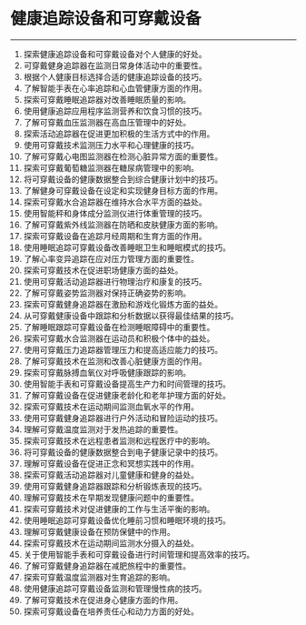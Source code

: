 
# 健康追踪设备和可穿戴设备

---

1. 探索健康追踪设备和可穿戴设备对个人健康的好处。
2. 可穿戴健身追踪器在监测日常身体活动中的重要性。
3. 根据个人健康目标选择合适的健康追踪设备的技巧。
4. 了解智能手表在心率追踪和心血管健康方面的作用。
5. 探索可穿戴睡眠追踪器对改善睡眠质量的影响。
6. 使用健康追踪应用程序监测营养和饮食习惯的技巧。
7. 了解可穿戴血压监测器在高血压管理中的好处。
8. 探索活动追踪器在促进更加积极的生活方式中的作用。
9. 使用可穿戴技术监测压力水平和心理健康的技巧。
10. 了解可穿戴心电图监测器在检测心脏异常方面的重要性。
11. 探索可穿戴葡萄糖监测器在糖尿病管理中的影响。
12. 将可穿戴设备的健康数据整合到综合健康计划中的技巧。
13. 了解健身可穿戴设备在设定和实现健身目标方面的作用。
14. 探索可穿戴水合追踪器在维持水合水平方面的益处。
15. 使用智能秤和身体成分监测仪进行体重管理的技巧。
16. 了解可穿戴紫外线监测器在防晒和皮肤健康方面的影响。
17. 探索可穿戴设备在追踪月经周期和生育方面的作用。
18. 使用睡眠追踪可穿戴设备改善睡眠卫生和睡眠模式的技巧。
19. 了解心率变异追踪在应对压力管理方面的重要性。
20. 探索可穿戴技术在促进职场健康方面的益处。
21. 使用可穿戴活动追踪器进行物理治疗和康复的技巧。
22. 了解可穿戴姿势监测器对保持正确姿势的影响。
23. 探索可穿戴健身追踪器在激励和游戏化锻炼方面的益处。
24. 从可穿戴健康设备中跟踪和分析数据以获得最佳结果的技巧。
25. 了解睡眠跟踪可穿戴设备在检测睡眠障碍中的重要性。
26. 探索可穿戴水合监测器在运动员和积极个体中的益处。
27. 使用可穿戴压力追踪器管理压力和提高适应能力的技巧。
28. 了解可穿戴技术在监测和改善心脏健康方面的作用。
29. 探索可穿戴脉搏血氧仪对呼吸健康跟踪的影响。
30. 使用智能手表和可穿戴设备提高生产力和时间管理的技巧。
31. 了解可穿戴设备在促进健康老龄化和老年护理方面的好处。
32. 探索可穿戴技术在运动期间监测血氧水平的作用。
33. 使用可穿戴健身追踪器进行户外活动和冒险运动的技巧。
34. 理解可穿戴温度监测对于发热追踪的重要性。
35. 探索可穿戴技术在远程患者监测和远程医疗中的影响。
36. 将可穿戴设备的健康数据整合到电子健康记录中的技巧。
37. 理解可穿戴设备在促进正念和冥想实践中的作用。
38. 探索可穿戴活动追踪器对儿童健康和健身的益处。
39. 使用可穿戴健身追踪器跟踪和分析锻炼表现的技巧。
40. 理解可穿戴技术在早期发现健康问题中的重要性。
41. 探索可穿戴技术对促进健康的工作与生活平衡的影响。
42. 使用睡眠追踪可穿戴设备优化睡前习惯和睡眠环境的技巧。
43. 理解可穿戴健康设备在预防保健中的作用。
44. 探索可穿戴技术在运动期间监测水分摄入的益处。
45. 关于使用智能手表和可穿戴设备进行时间管理和提高效率的技巧。
46. 了解可穿戴健身追踪器在减肥旅程中的重要性。
47. 探索可穿戴温度监测器对生育追踪的影响。
48. 使用健康追踪可穿戴设备监测和管理慢性病的技巧。
49. 了解可穿戴技术在促进身心健康方面的作用。
50. 探索可穿戴设备在培养责任心和动力方面的好处。
